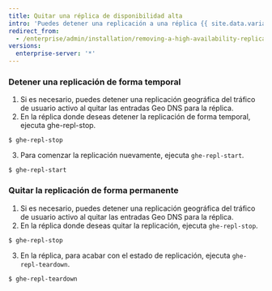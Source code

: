 ```yaml
---
title: Quitar una réplica de disponibilidad alta
intro: 'Puedes detener una replicación a una réplica {{ site.data.variables.product.prodname_ghe_server }} de forma temporal, o quitar la replicación de forma permanente.'
redirect_from:
  - /enterprise/admin/installation/removing-a-high-availability-replica
versions:
  enterprise-server: '*'
---
```


### Detener una replicación de forma temporal

1. Si es necesario, puedes detener una replicación geográfica del tráfico de usuario activo al quitar las entradas Geo DNS para la réplica.
2. En la réplica donde deseas detener la replicación de forma temporal, ejecuta ghe-repl-stop.
  ```shell
  $ ghe-repl-stop
  ```
3. Para comenzar la replicación nuevamente, ejecuta `ghe-repl-start`.
  ```shell
  $ ghe-repl-start
  ```

### Quitar la replicación de forma permanente

1. Si es necesario, puedes detener una replicación geográfica del tráfico de usuario activo al quitar las entradas Geo DNS para la réplica.
2. En la réplica donde deseas quitar la replicación, ejecuta `ghe-repl-stop`.
  ```shell
  $ ghe-repl-stop
  ```
3. En la réplica, para acabar con el estado de replicación, ejecuta `ghe-repl-teardown`.
  ```shell
  $ ghe-repl-teardown
  ```
